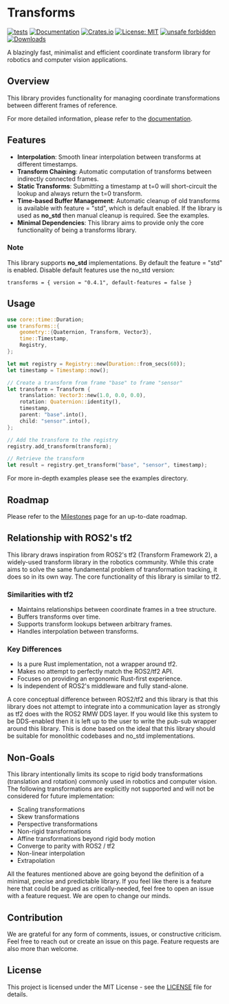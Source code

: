 # Transforms

[![tests](https://github.com/dHofmeister/transforms/actions/workflows/tests.yml/badge.svg?branch=master)](https://github.com/dHofmeister/transforms/actions/workflows/tests.yml)
[![Documentation](https://docs.rs/transforms/badge.svg)](https://docs.rs/transforms)
[![Crates.io](https://img.shields.io/crates/v/transforms.svg)](https://crates.io/crates/transforms)
[![License: MIT](https://img.shields.io/badge/license-MIT-blue.svg)](https://opensource.org/licenses/MIT)
[![unsafe forbidden](https://img.shields.io/badge/unsafe-forbidden-success.svg)](https://github.com/rust-secure-code/safety-dance/)
[![Downloads](https://img.shields.io/crates/d/transforms.svg)](https://crates.io/crates/transforms)

A blazingly fast, minimalist and efficient coordinate transform library for robotics and computer vision applications.

## Overview

This library provides functionality for managing coordinate transformations between different frames of reference.

For more detailed information, please refer to the [documentation](https://docs.rs/transforms). 

## Features

- **Interpolation**: Smooth linear interpolation between transforms at different timestamps.
- **Transform Chaining**: Automatic computation of transforms between indirectly connected frames.
- **Static Transforms**: Submitting a timestamp at t=0 will short-circuit the lookup and always return the t=0 transform.
- **Time-based Buffer Management**: Automatic cleanup of old transforms is available with feature = "std", which is default enabled. If the library is used as **no_std** then manual cleanup is required. See the examples.
- **Minimal Dependencies**: This library aims to provide only the core functionality of being a transforms library.

### Note

This library supports **no_std** implementations. By default the feature = "std" is enabled. Disable default features use the no_std version:

```shell
transforms = { version = "0.4.1", default-features = false }
```


## Usage

```rust
use core::time::Duration;
use transforms::{
    geometry::{Quaternion, Transform, Vector3},
    time::Timestamp,
    Registry,
};

let mut registry = Registry::new(Duration::from_secs(60));
let timestamp = Timestamp::now();

// Create a transform from frame "base" to frame "sensor"
let transform = Transform {
    translation: Vector3::new(1.0, 0.0, 0.0),
    rotation: Quaternion::identity(),
    timestamp,
    parent: "base".into(),
    child: "sensor".into(),
};

// Add the transform to the registry
registry.add_transform(transform);

// Retrieve the transform
let result = registry.get_transform("base", "sensor", timestamp);
```
For more in-depth examples please see the examples directory.

## Roadmap

Please refer to the [Milestones](https://github.com/deniz-hofmeister/transforms/milestones) page for an up-to-date roadmap.

## Relationship with ROS2's tf2

This library draws inspiration from ROS2's tf2 (Transform Framework 2), a widely-used transform library in the robotics community. While this crate aims to solve the same fundamental problem of transformation tracking, it does so in its own way. The core functionality of this library is similar to tf2.

### Similarities with tf2

- Maintains relationships between coordinate frames in a tree structure.
- Buffers transforms over time.
- Supports transform lookups between arbitrary frames.
- Handles interpolation between transforms.

### Key Differences

- Is a pure Rust implementation, not a wrapper around tf2.
- Makes no attempt to perfectly match the ROS2/tf2 API.
- Focuses on providing an ergonomic Rust-first experience.
- Is independent of ROS2's middleware and fully stand-alone.

A core conceptual difference between ROS2/tf2 and this library is that this library does not attempt to integrate into a communication layer as strongly as tf2 does with the ROS2 RMW DDS layer. If you would like this system to be DDS-enabled then it is left up to the user to write the pub-sub wrapper around this library. This is done based on the ideal that this library should be suitable for monolithic codebases and no_std implementations.

## Non-Goals

This library intentionally limits its scope to rigid body transformations (translation and rotation) commonly used in robotics and computer vision. The following transformations are explicitly not supported and will not be considered for future implementation:

- Scaling transformations
- Skew transformations
- Perspective transformations
- Non-rigid transformations
- Affine transformations beyond rigid body motion
- Converge to parity with ROS2 / tf2
- Non-linear interpolation
- Extrapolation

All the features mentioned above are going beyond the definition of a minimal, precise and predictable library. If you feel like there is a feature here that could be argued as critically-needed, feel free to open an issue with a feature request. We are open to change our minds. 

## Contribution

We are grateful for any form of comments, issues, or constructive criticism. Feel free to reach out or create an issue on this page. Feature requests are also more than welcome.

## License

This project is licensed under the MIT License - see the [LICENSE](LICENSE) file for details.
